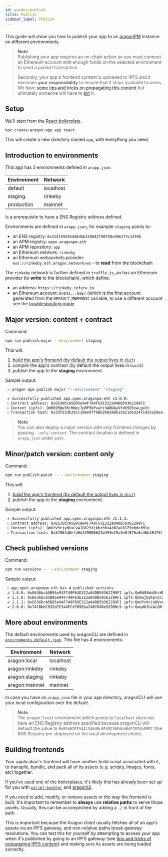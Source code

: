 ```yaml
---
id: guides-publish
title: Publish
sidebar_label: Publish
---
```


#####

This guide will show you how to publish your app to an [aragonPM](/docs/package-management) instance on different environments.

> **Note**<br>
> Publishing your app requires an on-chain action so you must connect an Ethereum account with enough funds on the selected environment to send a publish transaction.
>
> Secondly, your app's frontend content is uploaded to IPFS and it becomes **your responsibility** to ensure that it stays available to users. We have [some tips and tricks on propagating this content](/docs/guides-faq#propagating-your-content-hash-through-ipfs) but ultimately someone will have to [pin](https://docs.ipfs.io/guides/concepts/pinning/) it.

## Setup

We'll start from the [React boilerplate](https://github.com/aragon/aragon-react-boilerplate).

```sh
npx create-aragon-app app react
```

This will create a new directory named `app`, with everything you need.

## Introduction to environments

This app has 3 environments defined in `arapp.json`:

| Environment   | Network   |
|---            |---        |
| default       | localhost |
| staging       | rinkeby   |
| production    | mainnet   |

Is a prerequisite to have a ENS Registry address defined.

Environments are defined in `arapp.json`, for example `staging` points to:
- an ENS registry: `0x314159265dd8dbb310642f98f50c066173c1259b`
- an APM registry: `open.aragonpm.eth`
- an APM repository: `app`
- an Ethereum network: `rinkeby`
- an Ethereum websockets provider: `wss://rinkeby.eth.aragon.network/ws` - to **read** from the blockchain

The `rinkeby` network is further defined in `truffle.js`, an has an Ethereum provider (to **write** to the blockchain), which define:
- an address: `https://rinkeby.infura.io`
- an Ethereum account: `0xb41...6eE7` (which is the first account generated from the `DEFAULT_MNEMONIC` variable, to use a different account see the [troubleshooting guide](/docs/guides-faq.html#set-a-private-key)

## Major version: content + contract

Command:

```sh
npm run publish:major --environment staging
```

This will:
1. [_build_ the app's frontend (by default the output lives in `dist`)](#building-frontends)
2. _compile_ the app's contract (by default the output lives in `build`)
3. publish the app to the **staging** environment.

Sample output:
```sh
 > aragon apm publish major "--environment" "staging"

 ✔ Successfully published app.open.aragonpm.eth v1.0.0:
 ℹ Contract address: 0xE636bcA5B95e94F749F63E322a04DB59362299F1
 ℹ Content (ipfs): QmR695Wu5KrHNec7pRP3kPvwYihABDAyVYdX5D5vwLgxCn
 ℹ Transaction hash: 0x3d752db29cc106e9ff98b260a90615921eb32471425a29ead8cbb830fb224d8
```

> **Note**<br>
> You can also deploy a major version with only frontend changes by passing `--only-content`.
> The contract location is defined in `arapp.json` under `path`.

## Minor/patch version: content only

Command:
```sh
npm run publish:patch -- --environment staging
```

This will:
1. [_build_ the app's frontend (by default the output lives in `dist`)](#building-frontends)
2. publish the app to the **staging** environment.

Sample output:
```sh
 ✔ Successfully published app.open.aragonpm.eth v1.1.1:
 ℹ Contract address: 0xE636bcA5B95e94F749F63E322a04DB59362299F1
 ℹ Content (ipfs): QmUYv9cjyNVxCyAJGK2YXjkbzh6u4iW2ak81Z9obdefM1q
 ℹ Transaction hash: 0x57864d8efd8d439008621b494b19a3e8f876a8a46b38475f9626802f0a1403c2
```

## Check published versions

Command:
```sh
npm run versions -- --environment staging
```

Sample output:
```sh
 ℹ app.open.aragonpm.eth has 4 published versions
 ✔ 1.0.0: 0xE636bcA5B95e94F749F63E322a04DB59362299F1 ipfs:QmR695Wu5KrHNec7pRP3kPvwYihABDAyVYdX5D5vwLgxCn
 ✔ 1.1.0: 0xE636bcA5B95e94F749F63E322a04DB59362299F1 ipfs:QmSwjUZFpv2c2e9fLoxtgFrAsAmBN4DyQGJp4RcqQcW3z3
 ✔ 1.1.1: 0xE636bcA5B95e94F749F63E322a04DB59362299F1 ipfs:QmUYv9cjyNVxCyAJGK2YXjkbzh6u4iW2ak81Z9obdefM1q
 ✔ 2.0.0: 0x74CBbbC932d7C344FCd789Eba24BfD40e52980c9 ipfs:Qmadb3hzwLDKtb93fF367Vg1epkdsLZF4dhpapNYynjgZF
```

## More about environments

The default environments used by aragonCLI are defined in [`environments.default.json`](https://github.com/aragon/aragon-cli/blob/master/packages/aragon-cli/config/environments.default.json). This file has 4 environments:

| Environment       | Network   |
|---                |---        |
| aragon:local      | localhost |
| aragon:rinkeby    | rinkeby   |
| aragon:staging    | rinkeby   |
| aragon:mainnet    | mainnet   |

In case you have an `arapp.json` file in your app directory, aragonCLI will use your local configuration over the default.

> **Note**<br>
> The `aragon:local` environment which points to `localhost` does not have an ENS Registry address specified because aragonCLI will default the value to `0xB9462EF3441346dBc6E49236Edbb0dF207db09B7` (the ENS Registry pre-deployed on the local development chain).

## Building frontends

Your application's frontend will have another build script associated with it, to transpile, bundle, and pack all of its assets (e.g. scripts, images, fonts, etc) together.

If you've used one of the boilerplates, it's likely this has already been set up for you with
[`parcel-bundler`](https://parceljs.org) and [aragonUI](/docs/aragonui-intro).

If you need to add, modify, or remove assets or the way the frontend is built, it's important to remember to **always** use **relative paths** to serve those assets. Usually, this can be accomplished by adding a `./` in front of the path.

This is important because the Aragon client usually fetches all of an app's assets via an IPFS
gateway, and non-relative paths break gateway resolutions. You can test this for yourself by
attempting to access your app when it's published by going to an IPFS gateway (see [tips and tricks of propagating IPFS content](/docs/guides-faq#propagating-your-content-hash-through-ipfs)) and making sure its assets are being loaded correctly.
